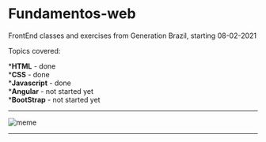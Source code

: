# Fundamentos-web

FrontEnd classes and exercises from Generation Brazil, starting 08-02-2021

<p>Topics covered:</p>
*<b>HTML</b> - done<br>
*<b>CSS</b> - done<br>
*<b>Javascript</b> - done<br>
*<b>Angular</b> - not started yet<br>
*<b>BootStrap</b> - not started yet<br>

***
![meme](https://live.staticflickr.com/65535/50818726808_68c90f2c3c_z.jpg)

***
